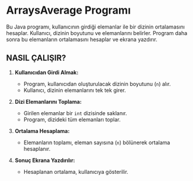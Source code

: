 # ArraysAverage Programı

Bu Java programı, kullanıcının girdiği elemanlar ile bir dizinin ortalamasını hesaplar. Kullanıcı, dizinin boyutunu ve elemanlarını belirler. Program daha sonra bu elemanların ortalamasını hesaplar ve ekrana yazdırır.

## NASIL ÇALIŞIR?

1. **Kullanıcıdan Girdi Almak:** 
   - Program, kullanıcıdan oluşturulacak dizinin boyutunu (`n`) alır.
   - Kullanıcı, dizinin elemanlarını tek tek girer.

2. **Dizi Elemanlarını Toplama:**
   - Girilen elemanlar bir `int` dizisinde saklanır.
   - Program, dizideki tüm elemanları toplar.

3. **Ortalama Hesaplama:**
   - Elemanların toplamı, eleman sayısına (`n`) bölünerek ortalama hesaplanır.

4. **Sonuç Ekrana Yazdırılır:**
   - Hesaplanan ortalama, kullanıcıya gösterilir.
